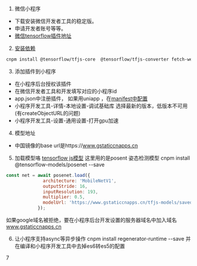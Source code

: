 1. 微信小程序
- 下载安装微信开发者工具的稳定版。
- 申请开发者账号等等。
- [微信tensorflow插件地址](https://mp.weixin.qq.com/wxopen/plugindevdoc?appid=wx6afed118d9e81df9)

2. [安装依赖](https://mp.weixin.qq.com/wxopen/plugindevdoc?appid=wx6afed118d9e81df9#tensorflow-js-)
```bash
cnpm install @tensorflow/tfjs-core  @tensorflow/tfjs-converter fetch-wechat --save
```
3. 添加插件到小程序
- 在小程序后台授权该插件
- 在微信开发者工具和开发填写对应的小程序id
- app.json中注册插件， 如果用uniapp ，在[manifest中配置](https://uniapp.dcloud.io/collocation/manifest?id=mp-weixin)
- 小程序开发工具-详情-本地设置-调试基础库 选择最新的版本，低版本不可用(有createObjectURL的问题)
- 小程序开发工具-设置-通用设置-打开gpu加速
 
4. 模型地址
- 中国镜像的base url是https://www.gstaticcnapps.cn

5. 加载模型咯
[tensorflow js模型](https://tensorflow.google.cn/js/models)
这里用的是posent 姿态检测模型
cnpm install @tensorflow-models/posenet --save

```javascript
const net = await posenet.load({
			  architecture: 'MobileNetV1',
			  outputStride: 16,
			  inputResolution: 193,
			  multiplier: 0.5,
			  modelUrl: 'https://www.gstaticcnapps.cn/tfjs-models/savedmodel/posenet/mobilenet/float/050/model-stride16.json',
			});
```

如果google域名被拒绝，要在小程序后台开发设置的服务器域名中加入域名 www.gstaticcnapps.cn

6. 让小程序支持async等异步操作
cnpm install regenerator-runtime --save
并在编译和小程序开发工具中去掉es6转es5的配置

7 